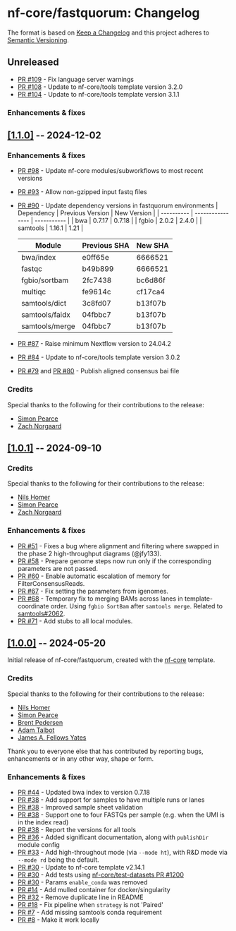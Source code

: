 # nf-core/fastquorum: Changelog

The format is based on [Keep a Changelog](https://keepachangelog.com/en/1.0.0/)
and this project adheres to [Semantic Versioning](https://semver.org/spec/v2.0.0.html).

## Unreleased

- [PR #109](https://github.com/nf-core/fastquorum/pull/108) - Fix language server warnings
- [PR #108](https://github.com/nf-core/fastquorum/pull/108) - Update to nf-core/tools template version 3.2.0
- [PR #104](https://github.com/nf-core/fastquorum/pull/104) - Update to nf-core/tools template version 3.1.1

### Enhancements & fixes

## [[1.1.0]](https://github.com/nf-core/fastquorum/releases/tag/1.1.0) -- 2024-12-02

### Enhancements & fixes

- [PR #98](https://github.com/nf-core/fastquorum/pull/98) - Update nf-core modules/subworkflows to most recent versions
- [PR #93](https://github.com/nf-core/fastquorum/pull/93) - Allow non-gzipped input fastq files
- [PR #90](https://github.com/nf-core/fastquorum/pull/90) - Update dependency versions in fastquorum environments
  | Dependency | Previous Version | New Version |
  | ---------- | ---------------- | ----------- |
  | bwa | 0.7.17 | 0.7.18 |
  | fgbio | 2.0.2 | 2.4.0 |
  | samtools | 1.16.1 | 1.21 |

  | Module         | Previous SHA | New SHA |
  | -------------- | ------------ | ------- |
  | bwa/index      | e0ff65e      | 6666521 |
  | fastqc         | b49b899      | 6666521 |
  | fgbio/sortbam  | 2fc7438      | bc6d86f |
  | multiqc        | fe9614c      | cf17ca4 |
  | samtools/dict  | 3c8fd07      | b13f07b |
  | samtools/faidx | 04fbbc7      | b13f07b |
  | samtools/merge | 04fbbc7      | b13f07b |

- [PR #87](https://github.com/nf-core/fastquorum/pull/87) - Raise minimum Nextflow version to 24.04.2
- [PR #84](https://github.com/nf-core/fastquorum/pull/84) - Update to nf-core/tools template version 3.0.2
- [PR #79](https://github.com/nf-core/fastquorum/pull/79) and [PR #80](https://github.com/nf-core/fastquorum/pull/80) - Publish aligned consensus bai file

### Credits

Special thanks to the following for their contributions to the release:

- [Simon Pearce](https://github.com/SPPearce)
- [Zach Norgaard](https://github.com/znorgaard)

## [[1.0.1]](https://github.com/nf-core/fastquorum/releases/tag/1.0.1) -- 2024-09-10

### Credits

Special thanks to the following for their contributions to the release:

- [Nils Homer](https://github.com/nh13)
- [Simon Pearce](https://github.com/SPPearce)
- [Zach Norgaard](https://github.com/znorgaard)

### Enhancements & fixes

- [PR #51](https://github.com/nf-core/fastquorum/pull/51) - Fixes a bug where alignment and filtering where swapped in the phase 2 high-throughput diagrams (@jfy133).
- [PR #58](https://github.com/nf-core/fastquorum/pull/58) - Prepare genome steps now run only if the corresponding parameters are not passed.
- [PR #60](https://github.com/nf-core/fastquorum/pull/60) - Enable automatic escalation of memory for FilterConsensusReads.
- [PR #67](https://github.com/nf-core/fastquorum/pull/67) - Fix setting the parameters from igenomes.
- [PR #68](https://github.com/nf-core/fastquorum/pull/68) - Temporary fix to merging BAMs across lanes in template-coordinate order. Using `fgbio SortBam` after `samtools merge`. Related to [samtools#2062](https://github.com/samtools/samtools/pull/2062).
- [PR #71](https://github.com/nf-core/fastquorum/pull/71) - Add stubs to all local modules.

## [[1.0.0]](https://github.com/nf-core/fastquorum/releases/tag/1.0.0) -- 2024-05-20

Initial release of nf-core/fastquorum, created with the [nf-core](https://nf-co.re/) template.

### Credits

Special thanks to the following for their contributions to the release:

- [Nils Homer](https://github.com/nh13)
- [Simon Pearce](https://github.com/SPPearce)
- [Brent Pedersen](https://github.com/brentp)
- [Adam Talbot](https://github.com/adamrtalbot)
- [James A. Fellows Yates](https://github.com/jfy133)

Thank you to everyone else that has contributed by reporting bugs, enhancements or in any other way, shape or form.

### Enhancements & fixes

- [PR #44](https://github.com/nf-core/fastquorum/pull/38) - Updated bwa index to version 0.7.18
- [PR #38](https://github.com/nf-core/fastquorum/pull/38) - Add support for samples to have multiple runs or lanes
- [PR #38](https://github.com/nf-core/fastquorum/pull/38) - Improved sample sheet validation
- [PR #38](https://github.com/nf-core/fastquorum/pull/38) - Support one to four FASTQs per sample (e.g. when the UMI is in the index read)
- [PR #38](https://github.com/nf-core/fastquorum/pull/38) - Report the versions for all tools
- [PR #36](https://github.com/nf-core/fastquorum/pull/36) - Added significant documentation, along with `publishDir` module config
- [PR #33](https://github.com/nf-core/fastquorum/pull/33) - Add high-throughout mode (via `--mode ht`), with R&D mode via `--mode rd` being the default.
- [PR #30](https://github.com/nf-core/fastquorum/pull/30) - Update to nf-core template v2.14.1
- [PR #30](https://github.com/nf-core/fastquorum/pull/30) - Add tests using [nf-core/test-datasets PR #1200](https://github.com/nf-core/test-datasets/pull/1200)
- [PR #30](https://github.com/nf-core/fastquorum/pull/30) - Params `enable_conda` was removed
- [PR #14](https://github.com/nf-core/fastquorum/pull/14) - Add mulled container for docker/singularity
- [PR #32](https://github.com/nf-core/fastquorum/pull/32) - Remove duplicate line in README
- [PR #18](https://github.com/nf-core/fastquorum/pull/18) - Fix pipeline when `strategy` is not 'Paired'
- [PR #7](https://github.com/nf-core/fastquorum/pull/7) - Add missing samtools conda requirement
- [PR #8](https://github.com/nf-core/fastquorum/pull/8) - Make it work locally

